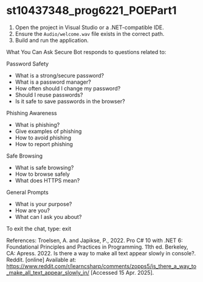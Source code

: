 # st10437348_prog6221_POEPart1

1. Open the project in Visual Studio or a .NET-compatible IDE.
2. Ensure the `Audio/welcome.wav` file exists in the correct path.
3. Build and run the application.

What You Can Ask
Secure Bot responds to questions related to:

Password Safety
- What is a strong/secure password?
- What is a password manager?
- How often should I change my password?
- Should I reuse passwords?
- Is it safe to save passwords in the browser?

Phishing Awareness
- What is phishing?
- Give examples of phishing
- How to avoid phishing
- How to report phishing

Safe Browsing
- What is safe browsing?
- How to browse safely
- What does HTTPS mean?

General Prompts
- What is your purpose?
- How are you?
- What can I ask you about?

To exit the chat, type: exit

References:
Troelsen, A. and Japikse, P., 2022. Pro C# 10 with .NET 6: Foundational Principles and Practices in Programming. 11th ed. Berkeley, CA: Apress.
2022. Is there a way to make all text appear slowly in console?. Reddit. [online] Available at: https://www.reddit.com/r/learncsharp/comments/zopps5/is_there_a_way_to_make_all_text_appear_slowly_in/ [Accessed 15 Apr. 2025].
